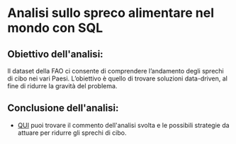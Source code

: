 # Analisi sullo spreco alimentare nel mondo con SQL
## Obiettivo dell'analisi:
Il dataset della FAO ci consente di comprendere l’andamento degli sprechi di cibo nei vari Paesi. 
L’obiettivo è quello di trovare soluzioni data-driven, al fine di ridurre la gravità del problema.

## Conclusione dell'analisi:
- [QUI](https://github.com/Sara-Panarisi/Analisi_spreco_alimentare_SQL/files/10277372/Commento_analisi.pptx) puoi trovare il commento dell'analisi svolta 
e le possibili strategie da attuare per ridurre gli sprechi di cibo.
